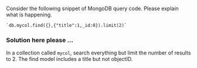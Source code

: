Consider the following snippet of MongoDB query code.  Please explain what is happening.

    `db.mycol.find({},{"title":1,_id:0}).limit(2)`

### Solution here please ...

In a collection called `mycol`, search everything but limit the number of results to 2. The find model includes a title but not objectID. 
